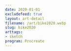```yaml
---
date: 2020-01-01
excludefeed: true
layout: art-detail
filename: /art/bike2020.webp
slug: bike2020
arttags:
- sketch
program: Procreate
---
```

